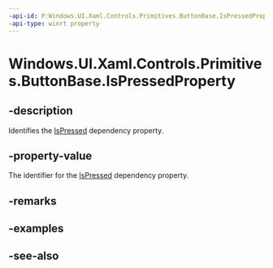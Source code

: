 ```yaml
---
-api-id: P:Windows.UI.Xaml.Controls.Primitives.ButtonBase.IsPressedProperty
-api-type: winrt property
---
```


<!-- Property syntax
public Windows.UI.Xaml.DependencyProperty IsPressedProperty { get; }
-->

# Windows.UI.Xaml.Controls.Primitives.ButtonBase.IsPressedProperty

## -description
Identifies the [IsPressed](buttonbase_ispressed.md) dependency property.



## -property-value
The identifier for the [IsPressed](buttonbase_ispressed.md) dependency property.

## -remarks

## -examples

## -see-also
